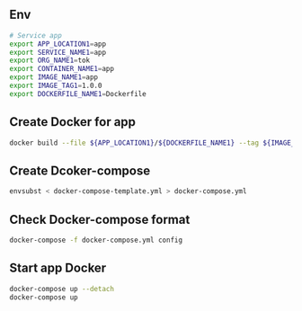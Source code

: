 

## Env

```bash
# Service app
export APP_LOCATION1=app
export SERVICE_NAME1=app
export ORG_NAME1=tok
export CONTAINER_NAME1=app
export IMAGE_NAME1=app
export IMAGE_TAG1=1.0.0
export DOCKERFILE_NAME1=Dockerfile


```

## Create Docker for app

```bash
docker build --file ${APP_LOCATION1}/${DOCKERFILE_NAME1} --tag ${IMAGE_NAME1}:${IMAGE_TAG1} ${APP_LOCATION1}

```

## Create Dcoker-compose

```bash
envsubst < docker-compose-template.yml > docker-compose.yml

```

## Check Docker-compose format

```bash
docker-compose -f docker-compose.yml config

```

## Start app Docker

```bash
docker-compose up --detach
docker-compose up

```







